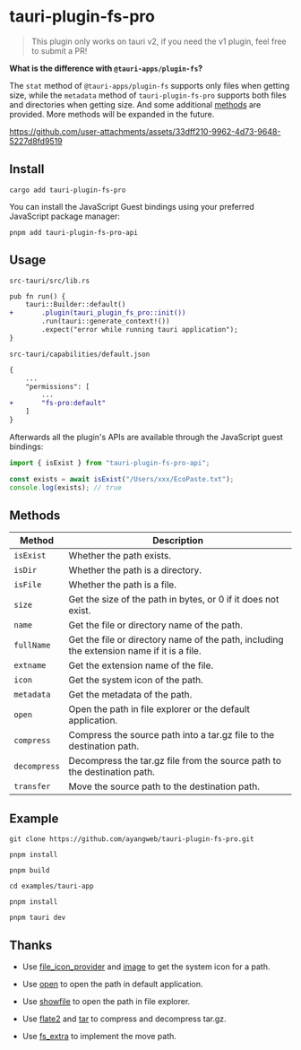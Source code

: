 # tauri-plugin-fs-pro

> This plugin only works on tauri v2, if you need the v1 plugin, feel free to submit a PR!

**What is the difference with `@tauri-apps/plugin-fs`?**

The `stat` method of `@tauri-apps/plugin-fs` supports only files when getting size, while the `metadata` method of `tauri-plugin-fs-pro` supports both files and directories when getting size. And some additional [methods](#methods) are provided. More methods will be expanded in the future.

https://github.com/user-attachments/assets/33dff210-9962-4d73-9648-5227d8fd9519

## Install

```shell
cargo add tauri-plugin-fs-pro
```

You can install the JavaScript Guest bindings using your preferred JavaScript package manager:

```shell
pnpm add tauri-plugin-fs-pro-api
```

## Usage

`src-tauri/src/lib.rs`

```diff
pub fn run() {
    tauri::Builder::default()
+       .plugin(tauri_plugin_fs_pro::init())
        .run(tauri::generate_context!())
        .expect("error while running tauri application");
}
```

`src-tauri/capabilities/default.json`

```diff
{
    ...
    "permissions": [
        ...
+       "fs-pro:default"
    ]
}
```

Afterwards all the plugin's APIs are available through the JavaScript guest bindings:

```ts
import { isExist } from "tauri-plugin-fs-pro-api";

const exists = await isExist("/Users/xxx/EcoPaste.txt");
console.log(exists); // true
```

## Methods

| Method       | Description                                                                               |
| ------------ | ----------------------------------------------------------------------------------------- |
| `isExist`    | Whether the path exists.                                                                  |
| `isDir`      | Whether the path is a directory.                                                          |
| `isFile`     | Whether the path is a file.                                                               |
| `size`       | Get the size of the path in bytes, or 0 if it does not exist.                             |
| `name`       | Get the file or directory name of the path.                                               |
| `fullName`   | Get the file or directory name of the path, including the extension name if it is a file. |
| `extname`    | Get the extension name of the file.                                                       |
| `icon`       | Get the system icon of the path.                                                          |
| `metadata`   | Get the metadata of the path.                                                             |
| `open`       | Open the path in file explorer or the default application.                                |
| `compress`   | Compress the source path into a tar.gz file to the destination path.                      |
| `decompress` | Decompress the tar.gz file from the source path to the destination path.                  |
| `transfer`   | Move the source path to the destination path.                                             |

## Example

```shell
git clone https://github.com/ayangweb/tauri-plugin-fs-pro.git
```

```shell
pnpm install

pnpm build

cd examples/tauri-app

pnpm install

pnpm tauri dev
```

## Thanks

- Use [file_icon_provider](https://github.com/IohannRabeson/file_icon_provider) and [image](https://github.com/image-rs/image) to get the system icon for a path.

- Use [open](https://github.com/Byron/open-rs) to open the path in default application.

- Use [showfile](https://github.com/jf2048/showfile) to open the path in file explorer.

- Use [flate2](https://github.com/rust-lang/flate2-rs) and [tar](https://github.com/alexcrichton/tar-rs) to compress and decompress tar.gz.

- Use [fs_extra](https://github.com/webdesus/fs_extra) to implement the move path.
